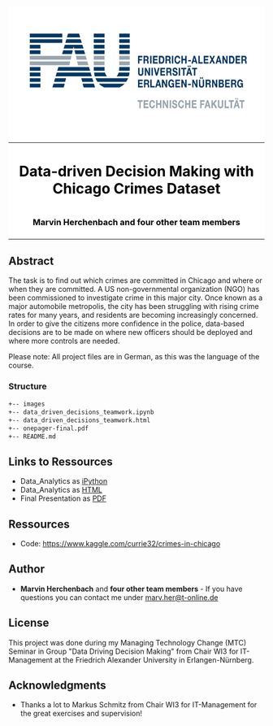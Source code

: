 <div style="background-color:white">
  <div align="center">
    <img src="./images/techfak_logo.jpg" width="700" height="250">
    <hr>
    <h1 style="color:black">Data-driven Decision Making with Chicago Crimes Dataset <h1>
    <h3 style="color:black">Marvin Herchenbach and four other team members<h3>
  </div>
  <hr>
</div>

## Abstract

The task is to find out which crimes are committed in Chicago and where or when they are committed. 
A US non-governmental organization (NGO) has been commissioned to investigate crime in this major city. Once known as a major automobile metropolis, the city has been struggling with rising crime rates for many years, and residents are becoming increasingly concerned. In order to give the citizens more confidence in the police, data-based decisions are to be made on where new officers should be deployed and where more controls are needed.

Please note: All project files are in German, as this was the language of the course.


### Structure

```  
+-- images                    
+-- data_driven_decisions_teamwork.ipynb
+-- data_driven_decisions_teamwork.html
+-- onepager-final.pdf
+-- README.md

```
## Links to Ressources

- Data_Analytics as [iPython](https://github.com/marvher/Data_Driven_Decisions_MTC-Seminar_SS2019.FAU/blob/main/data_driven_decisions_teamwork.ipynb)
- Data_Analytics as [HTML](https://github.com/marvher/Data_Driven_Decisions_MTC-Seminar_SS2019.FAU/blob/main/data_driven_decisions_teamwork.html)
- Final Presentation as [PDF](https://github.com/marvher/Data_Driven_Decisions_MTC-Seminar_SS2019.FAU/blob/main/onepager-final.pdf)

## Ressources

- Code: https://www.kaggle.com/currie32/crimes-in-chicago

## Author

* **Marvin Herchenbach** and **four other team members** - If you have questions you can contact me under marv.her@t-online.de

## License

This project was done during my Managing Technology Change (MTC) Seminar in Group "Data Driving Decision Making" from Chair WI3 for IT-Management at the Friedrich Alexander University in Erlangen-Nürnberg.

## Acknowledgments

* Thanks a lot to Markus Schmitz  from Chair WI3 for IT-Management for the great exercises and supervision!
